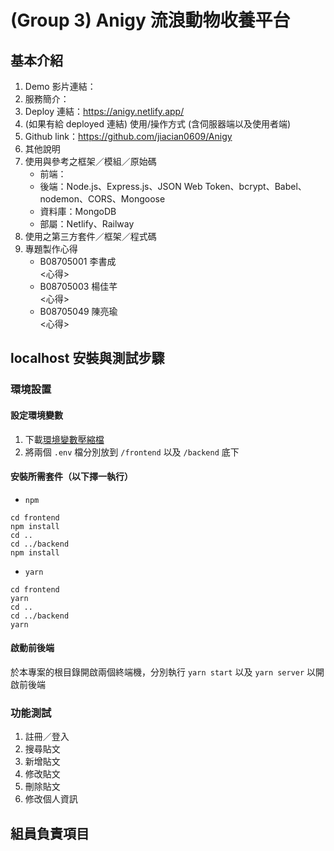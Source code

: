 # (Group 3) Anigy 流浪動物收養平台
## 基本介紹
1. Demo 影片連結：
2. 服務簡介：
3. Deploy 連結：https://anigy.netlify.app/
4. (如果有給 deployed 連結) 使用/操作方式 (含伺服器端以及使用者端)
5. Github link：https://github.com/jiacian0609/Anigy
6. 其他說明
7. 使用與參考之框架／模組／原始碼
	- 前端：
	- 後端：Node.js、Express.js、JSON Web Token、bcrypt、Babel、nodemon、CORS、Mongoose
	- 資料庫：MongoDB
	- 部屬：Netlify、Railway
8. 使用之第三方套件／框架／程式碼
9. 專題製作心得
	- B08705001 李書成 \
	<心得>
	- B08705003 楊佳芊 \
	<心得>
	- B08705049 陳亮瑜 \
	<心得>

## localhost 安裝與測試步驟
### 環境設置
#### 設定環境變數
1. 下載[環境變數壓縮檔](https://drive.google.com/file/d/1Kc9bn1kCnH_t9AmGpybCQsSSMzHE2M17/view?usp=sharing)
2. 將兩個 `.env` 檔分別放到 `/frontend` 以及 `/backend` 底下
#### 安裝所需套件（以下擇一執行）
- `npm` 
```
cd frontend
npm install
cd ..
cd ../backend
npm install
```
- `yarn` 
```
cd frontend
yarn
cd ..
cd ../backend
yarn
```
#### 啟動前後端  
   於本專案的根目錄開啟兩個終端機，分別執行 `yarn start` 以及 `yarn server` 以開啟前後端  
### 功能測試
1. 註冊／登入
2. 搜尋貼文
3. 新增貼文
4. 修改貼文
5. 刪除貼文
6. 修改個人資訊

## 組員負責項目
